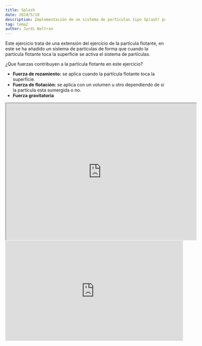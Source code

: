 ```yaml
---
title: Splash
date: 2024/5/19
description: Implementación de un sistema de partículas tipo Splash! para la partícula flotante
tag: tema2
author: Jordi Beltran
---
```


Este ejercicio trata de una extensión del ejercicio de la partícula flotante, en este se ha añadido un sistema de partículas de forma que cuando la partícula flotante toca la superfície se activa el sistema de partículas.

¿Que fuerzas contribuyen a la partícula flotante en este ejercicio?
- **Fuerza de rozamiento:** se aplica cuando la partícula flotante toca la superfície.
- **Fuerza de flotación:** se aplica con un volumen u otro dependiendo de si la partícula esta sumergida o no.
- **Fuerza gravitatoria**

<div align="center">
<iframe src="https://editor.p5js.org/beltranj/full/Qf5HQalG2" width="600" height="430"></iframe>

<br>

<iframe width="560" height="315" src="https://www.youtube.com/embed/ITBkrVgTpNw?si=hCaLoNV2glFnrvKj" title="YouTube video player" frameborder="0" allow="accelerometer; autoplay; clipboard-write; encrypted-media; gyroscope; picture-in-picture; web-share" referrerpolicy="strict-origin-when-cross-origin" allowfullscreen></iframe>
</div>